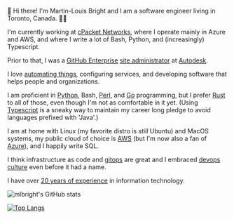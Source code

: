 👋 Hi there! I'm Martin-Louis Bright and I am a software engineer living in Toronto, Canada. 👨‍💻

I'm currently working at [cPacket Networks][cpacket], where I operate mainly in Azure and AWS, and where I write a lot of Bash, Python, and (increasingly) Typescript.

Prior to that, I was a [GitHub Enterprise][ghes] [site administrator][github-site-admin] at [Autodesk][autodesk].

I love [automating things][xkcd-automation], configuring services, and developing software that helps people and organizations.

I am proficient in [Python][python], Bash, [Perl][perl], and [Go][golang] programming, but I prefer [Rust][rust] to all of those, even though I'm not as comfortable in it yet.
(Using [Typescript][typescript] is a sneaky way to maintain my career long pledge to avoid languages prefixed with 'Java'.)

I am at home with Linux (my favorite distro is _still_ Ubuntu) and MacOS systems, my public cloud of choice is [AWS][aws] (but I'm now also a fan of [Azure][azure]), and I happily write SQL.

I think infrastructure as code and [gitops][gitops] are great and I embraced [devops culture][devops] even before it had a name.

I have over [20 years of experience][cv] in information technology.

![mlbright's GitHub stats](https://github-readme-stats.vercel.app/api?username=mlbright&show_icons=true&theme=radical)

[![Top Langs](https://github-readme-stats.vercel.app/api/top-langs/?username=mlbright&layout=compact)](https://github.com/anuraghazra/github-readme-stats)


[cpacket]: https://www.cpacket.com/
[github-site-admin]: https://github.com/mlbright/github-enterprise-site-admin
[autodesk]: https://www.autodesk.com/
[ghes]: https://github.com/enterprise
[xkcd-automation]: https://xkcd.com/1319/
[aws]: https://aws.amazon.com/
[golang]: https://golang.org
[python]: https://www.python.org/
[perl]: https://perl.com
[devops]: https://en.wikipedia.org/wiki/DevOps
[ioc]: https://en.wikipedia.org/wiki/Infrastructure_as_code
[gitops]: https://www.gitops.tech/
[rust]: https://www.rust-lang.org/
[typescript]: https://typescriptlang.org
[cpacket]: https://www.cpacket.com/
[azure]: https://portal.azure.com
[cv]: https://mlbright.github.io/cv/
